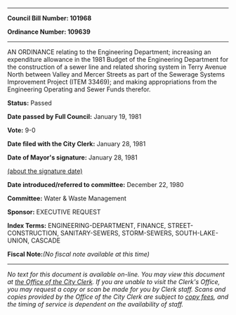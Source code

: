 

********

**Council Bill Number: 101968**
   
**Ordinance Number: 109639**
********

 AN ORDINANCE relating to the Engineering Department; increasing an expenditure allowance in the 1981 Budget of the Engineering Department for the construction of a sewer line and related shoring system in Terry Avenue North between Valley and Mercer Streets as part of the Sewerage Systems Improvement Project (ITEM 33469); and making appropriations from the Engineering Operating and Sewer Funds therefor.

**Status:** Passed
   
**Date passed by Full Council:** January 19, 1981
   
**Vote:** 9-0
   
**Date filed with the City Clerk:** January 28, 1981
   
**Date of Mayor's signature:** January 28, 1981
   
[(about the signature date)](/~public/approvaldate.htm)
   
   
   
**Date introduced/referred to committee:** December 22, 1980
   
**Committee:** Water & Waste Management
   
**Sponsor:** EXECUTIVE REQUEST
   
   
**Index Terms:** ENGINEERING-DEPARTMENT, FINANCE, STREET-CONSTRUCTION, SANITARY-SEWERS, STORM-SEWERS, SOUTH-LAKE-UNION, CASCADE

**Fiscal Note:**_(No fiscal note available at this time)_
********

_No text for this document is available on-line. You may view this document at [the Office of the City Clerk](http://www.seattle.gov/leg/clerk/contactUs.htm). If you are unable to visit the Clerk's Office, you may request a copy or scan be made for you by Clerk staff. Scans and copies provided by the Office of the City Clerk are subject to [copy fees](http://clerk.seattle.gov/~public/clerkfees.htm), and the timing of service is dependent on the availability of staff._

